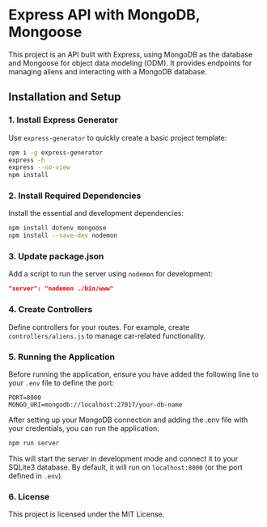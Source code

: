 # Express API with MongoDB, Mongoose
This project is an API built with Express, using MongoDB as the database and Mongoose for object data modeling (ODM). It provides endpoints for managing aliens and interacting with a MongoDB database.


## Installation and Setup


### 1. Install Express Generator
Use `express-generator` to quickly create a basic project template:
```bash
npm i -g express-generator
express -h
express --no-view 
npm install
```


### 2. Install Required Dependencies
Install the essential and development dependencies:
```bash
npm install dotenv mongoose
npm install --save-dev nodemon
```


### 3. Update package.json
Add a script to run the server using `nodemon` for development:
```json
"server": "nodemon ./bin/www"
```


### 4. Create Controllers
Define controllers for your routes. For example, create `controllers/aliens.js` to manage car-related functionality.


### 5. Running the Application
Before running the application, ensure you have added the following line to your `.env` file to define the port:
```env
PORT=8000
MONGO_URI=mongodb://localhost:27017/your-db-name
```
After setting up your MongoDB connection and adding the .env file with your credentials, you can run the application:
```bash
npm run server
```
This will start the server in development mode and connect it to your SQLite3 database. By default, it will run on `localhost:8000` (or the port defined in `.env`).


### 6. License
This project is licensed under the MIT License.